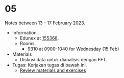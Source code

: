 # 05
Notes between 13 - 17 February 2023.

- Information
  + Edunex at [155368](https://edunex.itb.ac.id/courses/47403/preview/155368).
  + Rooms
    - 9310 at 0900-1040 for Wednesday (15 Feb)
- Materials
  + Diskusi data untuk dianalisis dengan FFT.
- Tugas: Kerjakan tugas di bawah ini.
  + [Review materials and exercises](https://github.com/dudung/nt6094-01-2022-2/issues/2)
